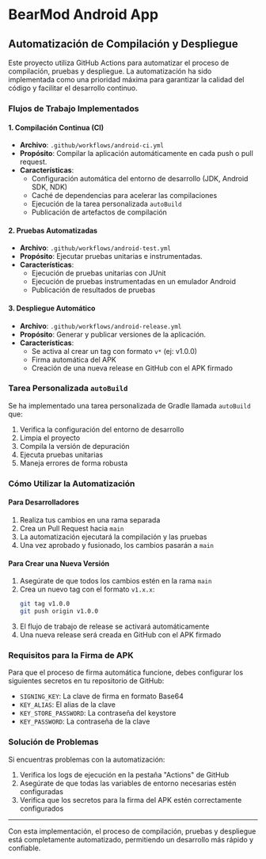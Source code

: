 # BearMod Android App

## Automatización de Compilación y Despliegue

Este proyecto utiliza GitHub Actions para automatizar el proceso de compilación, pruebas y despliegue. La automatización ha sido implementada como una prioridad máxima para garantizar la calidad del código y facilitar el desarrollo continuo.

### Flujos de Trabajo Implementados

#### 1. Compilación Continua (CI)
- **Archivo**: `.github/workflows/android-ci.yml`
- **Propósito**: Compilar la aplicación automáticamente en cada push o pull request.
- **Características**:
  - Configuración automática del entorno de desarrollo (JDK, Android SDK, NDK)
  - Caché de dependencias para acelerar las compilaciones
  - Ejecución de la tarea personalizada `autoBuild`
  - Publicación de artefactos de compilación

#### 2. Pruebas Automatizadas
- **Archivo**: `.github/workflows/android-test.yml`
- **Propósito**: Ejecutar pruebas unitarias e instrumentadas.
- **Características**:
  - Ejecución de pruebas unitarias con JUnit
  - Ejecución de pruebas instrumentadas en un emulador Android
  - Publicación de resultados de pruebas

#### 3. Despliegue Automático
- **Archivo**: `.github/workflows/android-release.yml`
- **Propósito**: Generar y publicar versiones de la aplicación.
- **Características**:
  - Se activa al crear un tag con formato `v*` (ej: v1.0.0)
  - Firma automática del APK
  - Creación de una nueva release en GitHub con el APK firmado

### Tarea Personalizada `autoBuild`

Se ha implementado una tarea personalizada de Gradle llamada `autoBuild` que:

1. Verifica la configuración del entorno de desarrollo
2. Limpia el proyecto
3. Compila la versión de depuración
4. Ejecuta pruebas unitarias
5. Maneja errores de forma robusta

### Cómo Utilizar la Automatización

#### Para Desarrolladores
1. Realiza tus cambios en una rama separada
2. Crea un Pull Request hacia `main`
3. La automatización ejecutará la compilación y las pruebas
4. Una vez aprobado y fusionado, los cambios pasarán a `main`

#### Para Crear una Nueva Versión
1. Asegúrate de que todos los cambios estén en la rama `main`
2. Crea un nuevo tag con el formato `v1.x.x`:
   ```bash
   git tag v1.0.0
   git push origin v1.0.0
   ```
3. El flujo de trabajo de release se activará automáticamente
4. Una nueva release será creada en GitHub con el APK firmado

### Requisitos para la Firma de APK

Para que el proceso de firma automática funcione, debes configurar los siguientes secretos en tu repositorio de GitHub:

- `SIGNING_KEY`: La clave de firma en formato Base64
- `KEY_ALIAS`: El alias de la clave
- `KEY_STORE_PASSWORD`: La contraseña del keystore
- `KEY_PASSWORD`: La contraseña de la clave

### Solución de Problemas

Si encuentras problemas con la automatización:

1. Verifica los logs de ejecución en la pestaña "Actions" de GitHub
2. Asegúrate de que todas las variables de entorno necesarias estén configuradas
3. Verifica que los secretos para la firma del APK estén correctamente configurados

---

Con esta implementación, el proceso de compilación, pruebas y despliegue está completamente automatizado, permitiendo un desarrollo más rápido y confiable.

